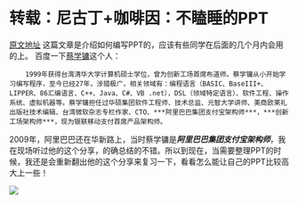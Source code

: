 # 转载：尼古丁+咖啡因：不瞌睡的PPT
[原文地址](http://wenku.baidu.com/view/6f0cd90616fc700abb68fc3e.html) 这篇文章是介绍如何编写PPT的，应该有些同学在后面的几个月内会用的上。
百度一下[蔡学镛](http://baike.baidu.com/view/4261032.htm)这个人：

        1999年获得台湾清华大学计算机硕士学位，曾为创新工场首席布道师。蔡学镛从小开始学习编写程序，至今已经27年，涉猎极广，相关领域有：编程语言（BASIC、BaseIII+、LIPPER、86汇编语言、C++、Java、C#、VB .net），DSL（领域特定语言）、软件工程、操作系统、虚拟机器等。蔡学镛担任过华硕集团软件工程师、技术总监、元智大学讲师、美商欧莱礼出版社技术编辑、台湾微软杂志专栏作家、CTO、***阿里巴巴集团支付宝架构师***，***创新工场架构师***，现为银联移动支付首席产品架构师。
2009年，阿里巴巴还在华新路上，当时蔡学镛是***阿里巴巴集团支付宝架构师***，我在现场听过他的这个分享，的确总结的不错。所以到现在，当需要整理PPT的时候，我还是会重新翻出他的这个分享来复习一下，看看怎么能让自己的PPT比较高大上一些！

![](http://blogimages.oss-cn-hangzhou.aliyuncs.com/no_doze_ppt.png)

